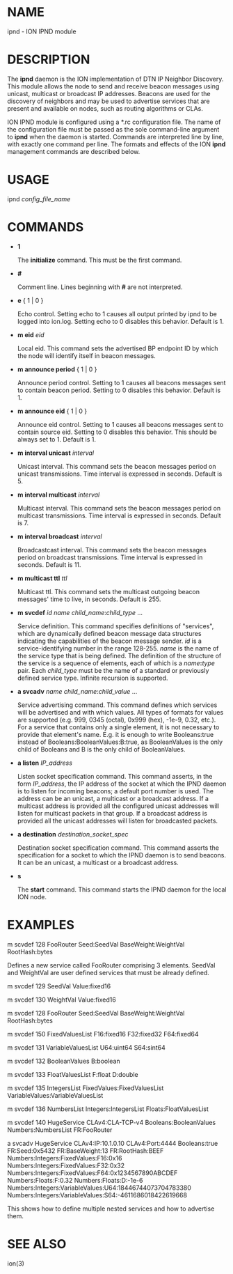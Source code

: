 # NAME

ipnd - ION IPND module

# DESCRIPTION

The **ipnd** daemon is the ION implementation of DTN IP Neighbor Discovery.
This module allows the node to send and receive beacon messages using 
unicast, multicast or broadcast IP addresses. Beacons are used for the
discovery of neighbors and may be used to advertise services that are 
present and available on nodes, such as routing algorithms or CLAs.

ION IPND module is configured using a \*.rc configuration file.  The name of
the configuration file must be passed as the sole command-line argument to
**ipnd** when the daemon is started.  Commands are interpreted line by line,
with exactly one command per line.  The formats and effects of the ION
**ipnd** management commands are described below.

# USAGE

ipnd _config\_file\_name_

# COMMANDS

- **1** 

    The **initialize** command.  This must be the first command.

- **#**

    Comment line.  Lines beginning with **#** are not interpreted.

- **e** { 1 | 0 }

    Echo control.  Setting echo to 1 causes all output printed by ipnd to
    be logged into ion.log.  Setting echo to 0 disables this behavior.
    Default is 1.

- **m eid** _eid_

    Local eid. This command sets the advertised BP endpoint ID by which the
    node will identify itself in beacon messages.

- **m announce period** { 1 | 0 }

    Announce period control. Setting to 1 causes all beacons messages sent
    to contain beacon period. Setting to 0 disables this behavior.
    Default is 1.

- **m announce eid** { 1 | 0 }

    Announce eid control. Setting to 1 causes all beacons messages sent to
    contain source eid. Setting to 0 disables this behavior. This should be 
    always set to 1. Default is 1.

- **m interval unicast** _interval_

    Unicast interval. This command sets the beacon messages period on unicast 
    transmissions. Time interval is expressed in seconds. Default is 5.

- **m interval multicast** _interval_

    Multicast interval. This command sets the beacon messages period on multicast 
    transmissions. Time interval is expressed in seconds. Default is 7.

- **m interval broadcast** _interval_

    Broadcastcast interval. This command sets the beacon messages period on
    broadcast transmissions. Time interval is expressed in seconds. Default is 11.

- **m multicast ttl** _ttl_

    Multicast ttl. This command sets the multicast outgoing beacon messages'
    time to live, in seconds. Default is 255.

- **m svcdef** _id_ _name_ _child\_name_:_child\_type_ ...

    Service definition. This command specifies definitions of "services", which
    are dynamically defined beacon message data structures indicating the
    capabilities of the beacon message sender.  _id_ is a service-identifying
    number in the range 128-255. _name_ is the name of the service type that
    is being defined. The definition of the structure of the service is a sequence
    of elements, each of which is a _name_**:**_type_ pair.  Each _child\_type_
    must be the name of a standard or previously defined service type.  Infinite
    recursion is supported.

- **a svcadv** _name_ _child\_name_:_child\_value_ ...

    Service advertising command. This command defines which services will 
    be advertised and with which values. All types of formats for values 
    are supported (e.g. 999, 0345 (octal), 0x999 (hex), -1e-9, 0.32, etc.).
    For a service that contains only a single element, it is not necessary to
    provide that element's name.  E.g. it is enough to write Booleans:true
    instead of Booleans:BooleanValues:B:true, as BooleanValues is the only
    child of Booleans and B is the only child of BooleanValues.

- **a listen** _IP\_address_

    Listen socket specification command. This command asserts, in the form
    _IP\_address_, the IP address of the socket at which the IPND daemon is to
    listen for incoming beacons; a default port number is used. The address can
    be an unicast, a multicast or a broadcast address. If a multicast address is
    provided all the configured unicast addresses will listen for multicast packets 
    in that group. If a broadcast address is provided all the unicast 
    addresses will listen for broadcasted packets.

- **a destination** _destination\_socket\_spec_

    Destination socket specification command. This command asserts the
    specification for a socket to which the IPND daemon is to send beacons. It
    can be an unicast, a multicast or a broadcast address.

- **s**

    The **start** command.  This command starts the IPND daemon for the local
    ION node.

# EXAMPLES

m scvdef 128 FooRouter Seed:SeedVal BaseWeight:WeightVal RootHash:bytes

Defines a new service called FooRouter comprising 3 elements. SeedVal 
and WeightVal are user defined services that must be already defined.

m svcdef 129 SeedVal   Value:fixed16

m svcdef 130 WeightVal Value:fixed16

m svcdef 128 FooRouter Seed:SeedVal BaseWeight:WeightVal RootHash:bytes

m svcdef 150 FixedValuesList F16:fixed16 F32:fixed32 F64:fixed64

m svcdef 131 VariableValuesList U64:uint64 S64:sint64

m svcdef 132 BooleanValues B:boolean

m svcdef 133 FloatValuesList F:float D:double

m svcdef 135 IntegersList FixedValues:FixedValuesList VariableValues:VariableValuesList

m svcdef 136 NumbersList Integers:IntegersList Floats:FloatValuesList

m svcdef 140 HugeService CLAv4:CLA-TCP-v4 Booleans:BooleanValues Numbers:NumbersList FR:FooRouter

a svcadv HugeService CLAv4:IP:10.1.0.10 CLAv4:Port:4444 Booleans:true FR:Seed:0x5432 FR:BaseWeight:13 FR:RootHash:BEEF Numbers:Integers:FixedValues:F16:0x16 Numbers:Integers:FixedValues:F32:0x32 Numbers:Integers:FixedValues:F64:0x1234567890ABCDEF Numbers:Floats:F:0.32 Numbers:Floats:D:-1e-6 Numbers:Integers:VariableValues:U64:18446744073704783380 Numbers:Integers:VariableValues:S64:-4611686018422619668

This shows how to define multiple nested services and how to advertise them.

# SEE ALSO

ion(3)
